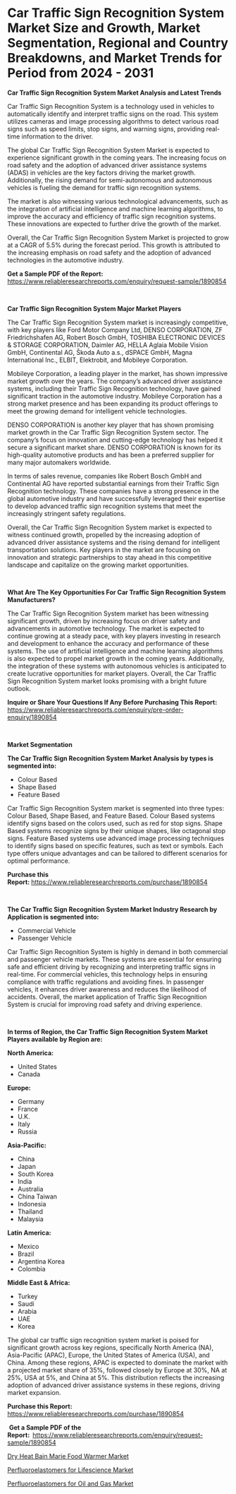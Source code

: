 <p><h1>Car Traffic Sign Recognition System Market Size and Growth, Market Segmentation, Regional and Country Breakdowns, and Market Trends for Period from 2024 -  2031</h1></p><p><strong>Car Traffic Sign Recognition System Market Analysis and Latest Trends</strong></p>
<p><p>Car Traffic Sign Recognition System is a technology used in vehicles to automatically identify and interpret traffic signs on the road. This system utilizes cameras and image processing algorithms to detect various road signs such as speed limits, stop signs, and warning signs, providing real-time information to the driver.</p><p>The global Car Traffic Sign Recognition System Market is expected to experience significant growth in the coming years. The increasing focus on road safety and the adoption of advanced driver assistance systems (ADAS) in vehicles are the key factors driving the market growth. Additionally, the rising demand for semi-autonomous and autonomous vehicles is fueling the demand for traffic sign recognition systems.</p><p>The market is also witnessing various technological advancements, such as the integration of artificial intelligence and machine learning algorithms, to improve the accuracy and efficiency of traffic sign recognition systems. These innovations are expected to further drive the growth of the market.</p><p>Overall, the Car Traffic Sign Recognition System Market is projected to grow at a CAGR of 5.5% during the forecast period. This growth is attributed to the increasing emphasis on road safety and the adoption of advanced technologies in the automotive industry.</p></p>
<p><strong>Get a Sample PDF of the Report:&nbsp;</strong> <a href="https://www.reliableresearchreports.com/enquiry/request-sample/1890854">https://www.reliableresearchreports.com/enquiry/request-sample/1890854</a></p>
<p>&nbsp;</p>
<p><strong>Car Traffic Sign Recognition System Major Market Players</strong></p>
<p><p>The Car Traffic Sign Recognition System market is increasingly competitive, with key players like Ford Motor Company Ltd, DENSO CORPORATION, ZF Friedrichshafen AG, Robert Bosch GmbH, TOSHIBA ELECTRONIC DEVICES & STORAGE CORPORATION, Daimler AG, HELLA Aglaia Mobile Vision GmbH, Continental AG, Škoda Auto a.s., dSPACE GmbH, Magna International Inc., ELBIT, Elektrobit, and Mobileye Corporation. </p><p>Mobileye Corporation, a leading player in the market, has shown impressive market growth over the years. The company’s advanced driver assistance systems, including their Traffic Sign Recognition technology, have gained significant traction in the automotive industry. Mobileye Corporation has a strong market presence and has been expanding its product offerings to meet the growing demand for intelligent vehicle technologies.</p><p>DENSO CORPORATION is another key player that has shown promising market growth in the Car Traffic Sign Recognition System sector. The company’s focus on innovation and cutting-edge technology has helped it secure a significant market share. DENSO CORPORATION is known for its high-quality automotive products and has been a preferred supplier for many major automakers worldwide.</p><p>In terms of sales revenue, companies like Robert Bosch GmbH and Continental AG have reported substantial earnings from their Traffic Sign Recognition technology. These companies have a strong presence in the global automotive industry and have successfully leveraged their expertise to develop advanced traffic sign recognition systems that meet the increasingly stringent safety regulations.</p><p>Overall, the Car Traffic Sign Recognition System market is expected to witness continued growth, propelled by the increasing adoption of advanced driver assistance systems and the rising demand for intelligent transportation solutions. Key players in the market are focusing on innovation and strategic partnerships to stay ahead in this competitive landscape and capitalize on the growing market opportunities.</p></p>
<p>&nbsp;</p>
<p><strong>What Are The Key Opportunities For Car Traffic Sign Recognition System Manufacturers?</strong></p>
<p><p>The Car Traffic Sign Recognition System market has been witnessing significant growth, driven by increasing focus on driver safety and advancements in automotive technology. The market is expected to continue growing at a steady pace, with key players investing in research and development to enhance the accuracy and performance of these systems. The use of artificial intelligence and machine learning algorithms is also expected to propel market growth in the coming years. Additionally, the integration of these systems with autonomous vehicles is anticipated to create lucrative opportunities for market players. Overall, the Car Traffic Sign Recognition System market looks promising with a bright future outlook.</p></p>
<p><strong>Inquire or Share Your Questions If Any Before Purchasing This Report:</strong> <a href="https://www.reliableresearchreports.com/enquiry/pre-order-enquiry/1890854">https://www.reliableresearchreports.com/enquiry/pre-order-enquiry/1890854</a></p>
<p>&nbsp;</p>
<p><strong>Market Segmentation</strong></p>
<p><strong>The Car Traffic Sign Recognition System Market Analysis by types is segmented into:</strong></p>
<p><ul><li>Colour Based</li><li>Shape Based</li><li>Feature Based</li></ul></p>
<p><p>Car Traffic Sign Recognition System market is segmented into three types: Colour Based, Shape Based, and Feature Based. Colour Based systems identify signs based on the colors used, such as red for stop signs. Shape Based systems recognize signs by their unique shapes, like octagonal stop signs. Feature Based systems use advanced image processing techniques to identify signs based on specific features, such as text or symbols. Each type offers unique advantages and can be tailored to different scenarios for optimal performance.</p></p>
<p><strong>Purchase this Report:&nbsp;</strong><a href="https://www.reliableresearchreports.com/purchase/1890854">https://www.reliableresearchreports.com/purchase/1890854</a></p>
<p>&nbsp;</p>
<p><strong>The Car Traffic Sign Recognition System Market Industry Research by Application is segmented into:</strong></p>
<p><ul><li>Commercial Vehicle</li><li>Passenger Vehicle</li></ul></p>
<p><p>Car Traffic Sign Recognition System is highly in demand in both commercial and passenger vehicle markets. These systems are essential for ensuring safe and efficient driving by recognizing and interpreting traffic signs in real-time. For commercial vehicles, this technology helps in ensuring compliance with traffic regulations and avoiding fines. In passenger vehicles, it enhances driver awareness and reduces the likelihood of accidents. Overall, the market application of Traffic Sign Recognition System is crucial for improving road safety and driving experience.</p></p>
<p>&nbsp;</p>
<p><strong>In terms of Region, the Car Traffic Sign Recognition System Market Players available by Region are:</strong></p>
<p>
    <p> <strong> North America: </strong>
        <ul>
            <li>United States</li>
            <li>Canada</li>
        </ul>
        </p> 
    <p> <strong> Europe: </strong>
        <ul>
            <li>Germany</li>
            <li>France</li>
            <li>U.K.</li>
            <li>Italy</li>
            <li>Russia</li>
        </ul>
        </p> 
    <p> <strong> Asia-Pacific: </strong>
        <ul>
            <li>China</li>
            <li>Japan</li>
            <li>South Korea</li>
            <li>India</li>
            <li>Australia</li>
            <li>China Taiwan</li>
            <li>Indonesia</li>
            <li>Thailand</li>
            <li>Malaysia</li>
        </ul>
        </p> 
    <p> <strong> Latin America: </strong>
        <ul>
            <li>Mexico</li>
            <li>Brazil</li>
            <li>Argentina Korea</li>
            <li>Colombia</li>
        </ul>
        </p> 
    <p> <strong> Middle East & Africa: </strong>
        <ul>
            <li>Turkey</li>
            <li>Saudi</li>
            <li>Arabia</li>
            <li>UAE</li>
            <li>Korea</li>
        </ul>
    </p>
    </p>
<p><p>The global car traffic sign recognition system market is poised for significant growth across key regions, specifically North America (NA), Asia-Pacific (APAC), Europe, the United States of America (USA), and China. Among these regions, APAC is expected to dominate the market with a projected market share of 35%, followed closely by Europe at 30%, NA at 25%, USA at 5%, and China at 5%. This distribution reflects the increasing adoption of advanced driver assistance systems in these regions, driving market expansion.</p></p>
<p><strong>Purchase this Report: </strong><a href="https://www.reliableresearchreports.com/purchase/1890854">https://www.reliableresearchreports.com/purchase/1890854</a></p>
<p>&nbsp;<strong>Get a Sample PDF of the Report:&nbsp;&nbsp;</strong><a href="https://www.reliableresearchreports.com/enquiry/request-sample/1890854">https://www.reliableresearchreports.com/enquiry/request-sample/1890854</a></p>
<p><strong></strong></p>
<p><p><a href="https://view.publitas.com/reportprime-1/dry-heat-bain-marie-food-warmer-market-dynamics-2023-2030-also-about-its-market-trends-projections-and-opportunities/">Dry Heat Bain Marie Food Warmer Market</a></p><p><a href="https://view.publitas.com/reportprime-1/perfluoroelastomers-for-lifescience-market-research-report-provides-thorough-industry-overview-which-offers-an-in-depth-analysis-of-product-trends-and-new-market-divisions/">Perfluoroelastomers for Lifescience Market</a></p><p><a href="https://view.publitas.com/reportprime-1/perfluoroelastomers-for-oil-and-gas-market-analysis-and-market-size-global-industry-overview-market-segmentation-and-forecast-2023-to-2030/">Perfluoroelastomers for Oil and Gas Market</a></p></p>